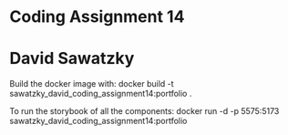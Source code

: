 # Coding Assignment 14

# David Sawatzky

Build the docker image with:
docker build -t sawatzky_david_coding_assignment14:portfolio .

To run the storybook of all the components:
docker run -d -p 5575:5173 sawatzky_david_coding_assignment14:portfolio
